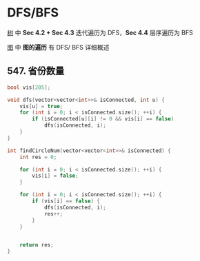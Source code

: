 # DFS/BFS

[树](DS_Tree/README.md) 中 **Sec 4.2 + Sec 4.3** 迭代遍历为 DFS，**Sec 4.4** 层序遍历为 BFS

[图](DS_Graph/README.md) 中 **图的遍历** 有 DFS/ BFS 详细概述





## 547. 省份数量

```c++
bool vis[205];

void dfs(vector<vector<int>>& isConnected, int u) {
    vis[u] = true;
    for (int i = 0; i < isConnected.size(); ++i) {
        if (isConnected[u][i] != 0 && vis[i] == false)
            dfs(isConnected, i);
    }
}

int findCircleNum(vector<vector<int>>& isConnected) {
    int res = 0;

    for (int i = 0; i < isConnected.size(); ++i) {
        vis[i] = false;
    }

    for (int i = 0; i < isConnected.size(); ++i) {
        if (vis[i] == false) {
            dfs(isConnected, i);
            res++;
        }
    }


    return res;
}
```


